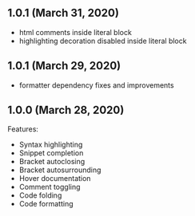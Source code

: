 ## 1.0.1 (March 31, 2020)
* html comments inside literal block
* highlighting decoration disabled inside literal block

## 1.0.1 (March 29, 2020)
* formatter dependency fixes and improvements

## 1.0.0 (March 28, 2020)

Features:
* Syntax highlighting
* Snippet completion
* Bracket autoclosing
* Bracket autosurrounding
* Hover documentation
* Comment toggling
* Code folding
* Code formatting